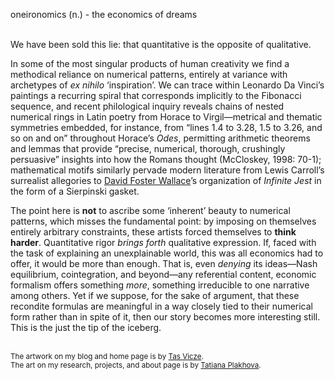 ﻿oneironomics (n.) - the economics of dreams
<br><br>

We have been sold this lie: that quantitative is the opposite of qualitative.

In some of the most singular products of human creativity we find a methodical reliance on numerical patterns, 
entirely at variance with archetypes of *ex nihilo* ‘inspiration’. 
We can trace within Leonardo Da Vinci’s paintings a recurring spiral that corresponds implicitly to the Fibonacci sequence, 
and recent philological inquiry reveals chains of nested numerical rings in Latin poetry from Horace to Virgil—metrical and thematic symmetries embedded, 
for instance, from “lines 1.4 to 3.28, 1.5 to 3.26, and so on and on” throughout Horace’s *Odes*, permitting arithmetic theorems and lemmas that provide 
“precise, numerical, thorough, crushingly persuasive” insights into how the Romans thought (McCloskey, 1998: 70-1); mathematical motifs similarly pervade 
modern literature from Lewis Carroll’s surrealist allegories to [David Foster Wallace](http://www.youtube.com/watch?v=ZKCMTHX5WHk)’s organization of 
*Infinite Jest* in the form of a Sierpinski gasket.

The point here is **not** to ascribe some ‘inherent’ beauty to numerical patterns, which misses the fundamental point: 
by imposing on themselves entirely arbitrary constraints, these artists forced themselves to **think harder**. 
Quantitative rigor *brings forth* qualitative expression. 
If, faced with the task of explaining an unexplainable world, this was all economics had to offer, it would be more than enough. 
That is, even *denying* its ideas—Nash equilibrium, cointegration, and beyond—any referential content, economic formalism offers something *more*, 
something irreducible to one narrative among others. Yet if we suppose, for the sake of argument, that these recondite formulas are meaningful in 
a way closely tied to their numerical form rather than in spite of it, then our story becomes more interesting still. 
This is the just the tip of the iceberg.
<br><br>

<small>The artwork on my blog and home page is by [Tas Vicze](https://www.deviantart.com/viczetas).</small><br>
<small>The art on my research, projects, and about page is by [Tatiana Plakhova](https://complexitygraphics.com).</small>